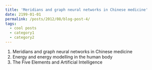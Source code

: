 ```yaml
---
title: 'Meridians and graph neural networks in Chinese medicine'
date: 2199-01-01
permalink: /posts/2012/08/blog-post-4/
tags:
  - cool posts
  - category1
  - category2
---
```


1. Meridians and graph neural networks in Chinese medicine
2. Energy and energy modelling in the human body
3. The Five Elements and Artificial Intelligence